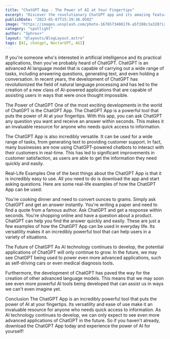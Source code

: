 ```yaml
---
title: "ChatGPT App - The Power of AI at Your Fingertips"
excerpt: "Discover the revolutionary ChatGPT app and its amazing features. With NectarGPT's AI-powered chatbot, you can now communicate more efficiently and effectively. Learn how this app is redefining the way we chat and improving our daily communication experience."
publishDate: "2023-05-07T15:39:36.050Z"
image: "https://images.unsplash.com/photo-1676573408178-a5f280c3a320?ixlib=rb-4.0.3&ixid=MnwxMjA3fDB8MHxwaG90by1wYWdlfHx8fGVufDB8fHx8&auto=format&fit=crop&w=774&q=80"
category: "spotlight"
author: "Sphrex+"
layout: "@layouts/BlogLayout.astro"
tags: [AI, chatgpt, NectarGPT, AGI]
---
```


If you're someone who's interested in artificial intelligence and its practical applications, then you've probably heard of ChatGPT. ChatGPT is an advanced AI language model that is capable of carrying out a wide range of tasks, including answering questions, generating text, and even holding a conversation. In recent years, the development of ChatGPT has revolutionized the field of natural language processing and has led to the creation of a new class of AI-powered applications that are capable of assisting users in ways that were once thought impossible.

The Power of ChatGPT
One of the most exciting developments in the world of ChatGPT is the ChatGPT App. The ChatGPT App is a powerful tool that puts the power of AI at your fingertips. With this app, you can ask ChatGPT any question you want and receive an answer within seconds. This makes it an invaluable resource for anyone who needs quick access to information.

The ChatGPT App is also incredibly versatile. It can be used for a wide range of tasks, from generating text to providing customer support. In fact, many businesses are now using ChatGPT-powered chatbots to interact with their customers in real-time. This has led to significant improvements in customer satisfaction, as users are able to get the information they need quickly and easily.

Real-Life Examples
One of the best things about the ChatGPT App is that it is incredibly easy to use. All you need to do is download the app and start asking questions. Here are some real-life examples of how the ChatGPT App can be used:

You're cooking dinner and need to convert ounces to grams. Simply ask ChatGPT and get an answer instantly.
You're writing a paper and need to find a quote from a famous author. Ask ChatGPT and get a response within seconds.
You're shopping online and have a question about a product. ChatGPT can help you find the answer quickly and easily.
These are just a few examples of how the ChatGPT App can be used in everyday life. Its versatility makes it an incredibly powerful tool that can help users in a variety of situations.

The Future of ChatGPT
As AI technology continues to develop, the potential applications of ChatGPT will only continue to grow. In the future, we may see ChatGPT being used to power even more advanced applications, such as self-driving cars or even medical diagnosis tools.

Furthermore, the development of ChatGPT has paved the way for the creation of other advanced language models. This means that we may soon see even more powerful AI tools being developed that can assist us in ways we can't even imagine yet.

Conclusion
The ChatGPT App is an incredibly powerful tool that puts the power of AI at your fingertips. Its versatility and ease of use make it an invaluable resource for anyone who needs quick access to information. As AI technology continues to develop, we can only expect to see even more advanced applications of ChatGPT in the future. So if you haven't already, download the ChatGPT App today and experience the power of AI for yourself!